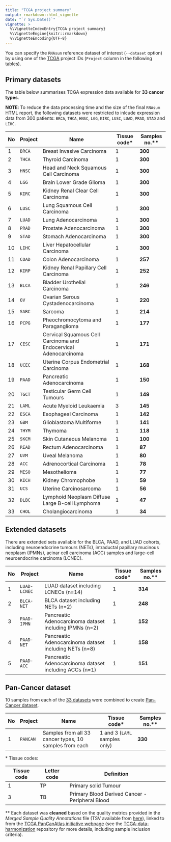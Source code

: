 ```yaml
---
title: "TCGA project summary"
output: rmarkdown::html_vignette
date: "`r Sys.Date()`"
vignette: >
  %\VignetteIndexEntry{TCGA project summary}
  %\VignetteEngine{knitr::rmarkdown}
  %\VignetteEncoding{UTF-8}
---
```


You can specify the `RNAsum` reference dataset of interest (`--dataset` option)
by using one of the [TCGA](https://portal.gdc.cancer.gov/) project IDs
(`Project` column in the following tables).

## Primary datasets

The table below summarises TCGA expression data available for
**33 cancer types**.

**NOTE**: To reduce the data processing time and the size of the final `RNAsum`
HTML report, the following datasets were restricted to inlcude expression data
from 300 patients: `BRCA`, `THCA`, `HNSC`, `LGG`, `KIRC`, `LUSC`, `LUAD`,
`PRAD`, `STAD` and `LIHC`.

| No   | Project   | Name                                                             | Tissue code\* | Samples no.\*\*   |
| ---- | --------- | ---------------------------------------------------------------- | ------------- | ----------------- |
| 1    | `BRCA`    | Breast Invasive Carcinoma                                        | 1             | **300**           |
| 2    | `THCA`    | Thyroid Carcinoma                                                | 1             | **300**           |
| 3    | `HNSC`    | Head and Neck Squamous Cell Carcinoma                            | 1             | **300**           |
| 4    | `LGG`     | Brain Lower Grade Glioma                                         | 1             | **300**           |
| 5    | `KIRC`    | Kidney Renal Clear Cell Carcinoma                                | 1             | **300**           |
| 6    | `LUSC`    | Lung Squamous Cell Carcinoma                                     | 1             | **300**           |
| 7    | `LUAD`    | Lung Adenocarcinoma                                              | 1             | **300**           |
| 8    | `PRAD`    | Prostate Adenocarcinoma                                          | 1             | **300**           |
| 9    | `STAD`    | Stomach Adenocarcinoma                                           | 1             | **300**           |
| 10   | `LIHC`    | Liver Hepatocellular Carcinoma                                   | 1             | **300**           |
| 11   | `COAD`    | Colon Adenocarcinoma                                             | 1             | **257**           |
| 12   | `KIRP`    | Kidney Renal Papillary Cell Carcinoma                            | 1             | **252**           |
| 13   | `BLCA`    | Bladder Urothelial Carcinoma                                     | 1             | **246**           |
| 14   | `OV`      | Ovarian Serous Cystadenocarcinoma                                | 1             | **220**           |
| 15   | `SARC`    | Sarcoma                                                          | 1             | **214**           |
| 16   | `PCPG`    | Pheochromocytoma and Paraganglioma                               | 1             | **177**           |
| 17   | `CESC`    | Cervical Squamous Cell Carcinoma and Endocervical Adenocarcinoma | 1             | **171**           |
| 18   | `UCEC`    | Uterine Corpus Endometrial Carcinoma                             | 1             | **168**           |
| 19   | `PAAD`    | Pancreatic Adenocarcinoma                                        | 1             | **150**           |
| 20   | `TGCT`    | Testicular Germ Cell Tumours                                     | 1             | **149**           |
| 21   | `LAML`    | Acute Myeloid Leukaemia                                          | 3             | **145**           |
| 22   | `ESCA`    | Esophageal Carcinoma                                             | 1             | **142**           |
| 23   | `GBM`     | Glioblastoma Multiforme                                          | 1             | **141**           |
| 24   | `THYM`    | Thymoma                                                          | 1             | **118**           |
| 25   | `SKCM`    | Skin Cutaneous Melanoma                                          | 1             | **100**           |
| 26   | `READ`    | Rectum Adenocarcinoma                                            | 1             | **87**            |
| 27   | `UVM`     | Uveal Melanoma                                                   | 1             | **80**            |
| 28   | `ACC`     | Adrenocortical Carcinoma                                         | 1             | **78**            |
| 29   | `MESO`    | Mesothelioma                                                     | 1             | **77**            |
| 30   | `KICH`    | Kidney Chromophobe                                               | 1             | **59**            |
| 31   | `UCS`     | Uterine Carcinosarcoma                                           | 1             | **56**            |
| 32   | `DLBC`    | Lymphoid Neoplasm Diffuse Large B-cell Lymphoma                  | 1             | **47**            |
| 33   | `CHOL`    | Cholangiocarcinoma                                               | 1             | **34**            |

## Extended datasets

There are extended sets available for the BLCA, PAAD, and LUAD cohorts,
including neuroendocrine tumours (NETs), intraductal papillary
mucinous neoplasm (IPMNs), acinar cell carcinoma (ACC) samples and large-cell
neuroendocrine carcinoma (LCNEC).

| No  | Project       | Name                                                    | Tissue code\*  | Samples no.\*\*  |
| --- | ------------- | ------------------------------------------------------- | -------------- | ---------------- |
| 1   | `LUAD-LCNEC`  | LUAD dataset including LCNECs (n=14)                    | 1              | **314**          |
| 2   | `BLCA-NET`    | BLCA dataset including NETs (n=2)                       | 1              | **248**          |
| 3   | `PAAD-IPMN`   | Pancreatic Adenocarcinoma dataset including IPMNs (n=2) | 1              | **152**          |
| 4   | `PAAD-NET`    | Pancreatic Adenocarcinoma dataset including NETs (n=8)  | 1              | **158**          |
| 5   | `PAAD-ACC`    | Pancreatic Adenocarcinoma dataset including ACCs (n=1)  | 1              | **151**          |

## Pan-Cancer dataset

10 samples from each of the [33 datasets](#primary-datasets) were combined to
create [Pan-Cancer dataset](#pan-cancer-dataset).

| No  | Project      | Name                                                    | Tissue code\*                  | Samples no.\*\* |
| --- | ------------ | ------------------------------------------------------- | ------------------------------ | --------------- |
| 1   | `PANCAN`     | Samples from all 33 cancer types, 10 samples from each  | 1 and 3 (`LAML` samples only)  | **330**         |

\* Tissue codes:

| Tissue code  | Letter code  | Definition                                       |
| ------------ | ------------ | ------------------------------------------------ |
| 1            | TP           | Primary solid Tumour                             |
| 3            | TB           | Primary Blood Derived Cancer - Peripheral Blood  |

\*\* Each dataset was **cleaned** based on the quality metrics provided in the
*Merged Sample Quality Annotations* file (TSV available from
[here](http://api.gdc.cancer.gov/data/1a7d7be8-675d-4e60-a105-19d4121bdebf)),
linked to from the [TCGA PanCanAtlas initiative webpage](https://gdc.cancer.gov/about-data/publications/pancanatlas)
(see the [TCGA-data-harmonization](https://github.com/umccr/TCGA-data-harmonization/tree/master/expression/README.md#data-clean-up)
repository for more details, including sample inclusion criteria).
